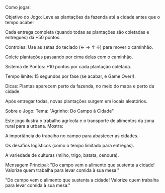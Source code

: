 Como jogar:

Objetivo do Jogo:
Leve as plantações da fazenda até a cidade antes que o tempo acabe!

Cada entrega completa (quando todas as plantações são coletadas e entregues) dá +50 pontos.


Controles:
Use as setas do teclado (← → ↑ ↓) para mover o caminhão.

Colete plantações passando por cima delas com o caminhão.

Sistema de Pontos:
+10 pontos por cada plantação coletada.

Tempo limite: 15 segundos por fase (se acabar, é Game Over!).

Dicas:
Plantas aparecem perto da fazenda, no meio do mapa e perto da cidade.

Após entregar todas, novas plantações surgem em locais aleatórios.

Sobre o Jogo:
Tema: "Agrinho: Do Campo à Cidade"

Este jogo ilustra o trabalho agrícola e o transporte de alimentos da zona rural para a urbana. Mostra:

A importância do trabalho no campo para abastecer as cidades.

Os desafios logísticos (como o tempo limitado para entregas).

A variedade de culturas (milho, trigo, batata, cenoura).

Mensagem Principal:
"Do campo vem o alimento que sustenta a cidade! Valorize quem trabalha para levar comida à sua mesa."

"Do campo vem o alimento que sustenta a cidade! Valorize quem trabalha para levar comida à sua mesa."
